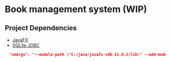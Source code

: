 # Book management system (WIP)

## Project Dependencies
- [JavaFX](ttps://openjfx.io/)
- [SQLite JDBC](https://github.com/xerial/sqlite-jdbc)

```json
  "vmArgs": "--module-path \"C:/java/javafx-sdk-21.0.2/lib\" --add-modules javafx.controls,javafx.fxml"
```